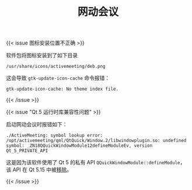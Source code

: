 ﻿---
id: 133
title: "网动会议"
weight: 133
version: "32.2201.42-1"
updateTime: "2022-04-29T10:22:42"
debName: "http://113.24.212.22:8090/upload/file/activemeeting_32.2201.42-1_loongarch64.deb"
debSize: "31.4 MB"
command: "/usr/bin/activemeeting"
compatibility: 1
---

{{< issue 图标安装位置不正确 >}}

软件包将图标安装到了如下目录

```
/usr/share/icons/activemeeting/deb.png
```

这会导致 `gtk-update-icon-cache` 命令报错：

```
gtk-update-icon-cache: No theme index file.
```

{{< /issue >}}

{{< issue "Qt 5 运行时库兼容性问题" >}}

启动网动会议时报错如下：

```
./ActiveMeeting: symbol lookup error: /opt/activemeeting/qml/QtQuick/Window.2/libwindowplugin.so: undefined symbol: _ZN18QQuickWindowModule12defineModuleEv, version Qt_5_PRIVATE_API
```

这是因为该软件使用了 Qt 5 的私有 API `QQuickWindowModule::defineModule`，该 API 在 Qt 5.15 中被[移除](https://github.com/qt/qtdeclarative/commit/bccf872b94944dfa476ccedc1d1a45d380703e15)。

{{< /issue >}}
